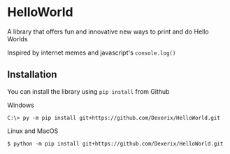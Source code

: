 # HelloWorld

A library that offers fun and innovative new ways to print and do Hello Worlds

Inspired by internet memes and javascript's `console.log()`

## Installation

You can install the library using `pip install` from Github

Windows
```
C:\> py -m pip install git+https://github.com/Dexerix/HelloWorld.git
```
Linux and MacOS
```
$ python -m pip install git+https://github.com/Dexerix/HelloWorld.git
```